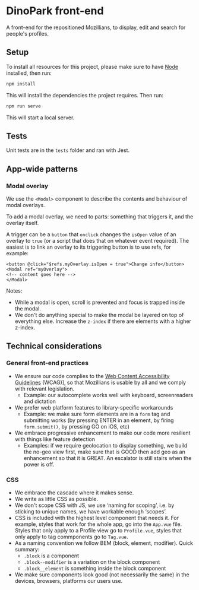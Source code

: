 # DinoPark front-end

A front-end for the repositioned Mozillians, to display, edit and search for people's profiles.

## Setup

To install all resources for this project, please make sure to have [Node](https://nodejs.org/) installed, then run:

```bash
npm install
```

This will install the dependencies the project requires. Then run:

```bash
npm run serve
```

This will start a local server.

## Tests

Unit tests are in the `tests` folder and ran with Jest.

## App-wide patterns

### Modal overlay

We use the `<Modal>` component to describe the contents and behaviour of modal overlays.

To add a modal overlay, we need to parts: something that triggers it, and the overlay itself.

A trigger can be a `button` that `onclick` changes the `isOpen` value of an overlay to `true` (or a script that does that on whatever event required). The easiest is to link an overlay to its triggering button is to use refs, for example: 

```markup
<button @click="$refs.myOverlay.isOpen = true">Change info</button>
<Modal ref="myOverlay">
<!-- content goes here -->
</Modal>
```

Notes: 

* While a modal is open, scroll is prevented and focus is trapped inside the modal.
* We don't do anything special to make the modal be layered on top of everything else. Increase the `z-index` if there are elements with a higher z-index. 

## Technical considerations

### General front-end practices

* We ensure our code complies to the [Web Content Accessibility Guidelines](https://www.w3.org/WAI/WCAG21/quickref/?versions=2.1) (WCAG)], so that Mozillians is usable by all and we comply with relevant legislation.
    * Example: our autocomplete works well with keyboard, screenreaders and dictation 
* We prefer web platform features to library-specific workarounds
    * Example: we make sure form elements are in a `form` tag and submitting works (by pressing ENTER in an element, by firing `form.submit()`, by pressing GO on iOS, etc)
* We embrace progressive enhancement to make our code more resilient with things like feature detection
    * Examples: if we require geolocation to display something, we build the no-geo view first, make sure that is GOOD then add geo as an enhancement so that it is GREAT. An escalator is still stairs when the power is off.

### CSS

* We embrace the cascade where it makes sense.
* We write as little CSS as possible.
* We don't scope CSS with JS, we use ‘naming for scoping’, i.e. by sticking to unique names, we have workable enough ‘scopes’. 
* CSS is included with the highest level component that needs it. For example, styles that work for the whole app, go into the `App.vue` file. Styles that only apply to a Profile view go to `Profile.vue`, styles that only apply to tag commponents go to `Tag.vue`. 
* As a naming convention we follow BEM (block, element, modifier). Quick summary:
    * `.block` is a component
    * `.block--modifier` is a variation on the block component
    * `.block__element` is something inside the block component
* We make sure components look good (not necessarily the same) in the devices, browsers, platforms our users use.
